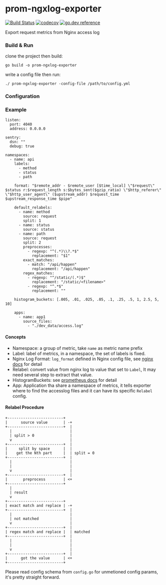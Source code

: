 # prom-ngxlog-exporter

[![Build Status](https://travis-ci.com/euclidr/prom-ngxlog-exporter.svg?branch=master)](https://travis-ci.com/euclidr/prom-ngxlog-exporter)
[![codecov](https://codecov.io/gh/euclidr/prom-ngxlog-exporter/branch/master/graph/badge.svg)](https://codecov.io/gh/euclidr/prom-ngxlog-exporter)
[![go.dev reference](https://img.shields.io/badge/go.dev-reference-007d9c?logo=go&logoColor=white&style=flat-square)](https://pkg.go.dev/github.com/euclidr/prom-ngxlog-exporter)

Export request metrics from Nginx access log

### Build & Run

clone the project then build:

```
go build -o prom-ngxlog-exporter
```

write a config file then run:

```
./ prom-ngxlog-exporter -config-file /path/to/config.yml
```

### Configuration

### Example

```
listen:
  port: 4040
  address: 0.0.0.0

sentry:
  dsn: ""
  debug: true

namespaces:
  - name: api
    labels:
      - method
      - status
      - path

    format: "$remote_addr - $remote_user [$time_local] \"$request\" $status r:$request_length s:$bytes_sent($gzip_ratio) \"$http_referer\" \"$http_user_agent\" ($upstream_addr) $request_time $upstream_response_time $pipe"

    default_relabels:
      - name: method
        source: request
        split: 1
      - name: status
        source: status
      - name: path
        source: request
        split: 2
        preprocesses:
          - regexp: "^(.*)\\?.*$"
            replacement: "$1"
        exact_matches:
          - match: "/api/happen"
            replacement: "/api/happen"
        regex_matches:
          - regexp: "^/static/(.*)$"
            replacement: "/static/<filename>"
          - regexp: "^.*$"
            replacement: ""

    histogram_buckets: [.005, .01, .025, .05, .1, .25, .5, 1, 2.5, 5, 10]

    apps:
      - name: app1
        source_files:
          - "./dev_data/access.log"
```

#### Concepts

* Namespace: a group of metric, take `name` as metric name prefix
* Label: label of metrics, in a namespace, the set of labels is fixed.
* Nginx Log Format: `log_format` defined in Nginx config file, see [nginx docs](https://docs.nginx.com/nginx/admin-guide/monitoring/logging/#setting-up-the-access-log) for detail
* Relabel: convert value from nginx log to value that set to `Label`, It may need several step to extract that value.
* HistogramBuckets: see [prometheus docs](https://prometheus.io/docs/concepts/metric_types/#histogram) for detail
* App: Application tha share a namespace of metrics, it tells exporter where to find the accesslog files and it can have its specific `Relabel` config.

#### Relabel Procedure

```
+-------------------------+
|      source value       | -+
+-------------------------+  |
  |                          |
  | split > 0                |
  v                          |
+-------------------------+  |
|     split by space      |  |
|    get the Nth part     |  | split = 0
+-------------------------+  |
  |                          |
  |                          |
  v                          |
+-------------------------+  |
|       preprocess        | <+
+-------------------------+
  |
  | result
  v
+-------------------------+
| exact match and replace | -+
+-------------------------+  |
  |                          |
  | not matched              |
  v                          |
+-------------------------+  |
| regex match and replace |  | matched
+-------------------------+  |
  |                          |
  |                          |
  v                          |
+-------------------------+  |
|      got the value      | <+
+-------------------------+
```

Please read config schema from `config.go` for unmetioned config params, it's pretty straight forward.

